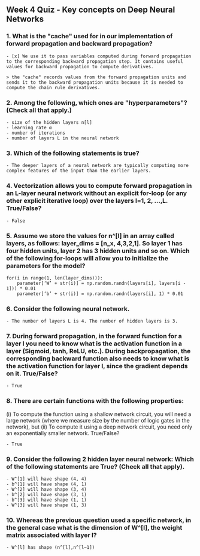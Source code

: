 ## Week 4 Quiz - Key concepts on Deep Neural Networks

### 1. What is the "cache" used for in our implementation of forward propagation and backward propagation?

    - [x] We use it to pass variables computed during forward propagation to the corresponding backward propagation step. It contains useful values for backward propagation to compute derivatives.
  
    > the "cache" records values from the forward propagation units and sends it to the backward propagation units because it is needed to compute the chain rule derivatives.

### 2. Among the following, which ones are "hyperparameters"? (Check all that apply.)

    - size of the hidden layers n[l]
    - learning rate α
    - number of iterations
    - number of layers L in the neural network
    
### 3. Which of the following statements is true?

    - The deeper layers of a neural network are typically computing more complex features of the input than the earlier layers.
    

### 4. Vectorization allows you to compute forward propagation in an L-layer neural network without an explicit for-loop (or any other explicit iterative loop) over the layers l=1, 2, …,L. True/False?

    - False
    
### 5. Assume we store the values for n^[l] in an array called layers, as follows: layer_dims = [n_x, 4,3,2,1]. So layer 1 has four hidden units, layer 2 has 3 hidden units and so on. Which of the following for-loops will allow you to initialize the parameters for the model?

```
for(i in range(1, len(layer_dims))):
    parameter[‘W’ + str(i)] = np.random.randn(layers[i], layers[i - 1])) * 0.01
    parameter[‘b’ + str(i)] = np.random.randn(layers[i], 1) * 0.01
```

### 6. Consider the following neural network.

    - The number of layers L is 4. The number of hidden layers is 3.

### 7. During forward propagation, in the forward function for a layer l you need to know what is the activation function in a layer (Sigmoid, tanh, ReLU, etc.). During backpropagation, the corresponding backward function also needs to know what is the activation function for layer l, since the gradient depends on it. True/False?

    - True

    
### 8. There are certain functions with the following properties:

(i) To compute the function using a shallow network circuit, you will need a large network (where we measure size by the number of logic gates in the network), but (ii) To compute it using a deep network circuit, you need only an exponentially smaller network. True/False?
    
    - True
    
    
### 9. Consider the following 2 hidden layer neural network: Which of the following statements are True? (Check all that apply).

    - W^[1] will have shape (4, 4)
    - b^[1] will have shape (4, 1)
    - W^[2] will have shape (3, 4)
    - b^[2] will have shape (3, 1)
    - b^[3] will have shape (1, 1)
    - W^[3] will have shape (1, 3)
    
### 10. Whereas the previous question used a specific network, in the general case what is the dimension of W^[l], the weight matrix associated with layer l?

    - W^[l] has shape (n^[l],n^[l−1])
    